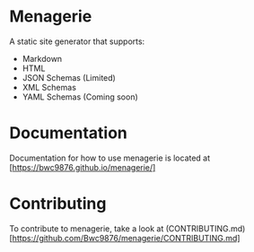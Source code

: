 # Menagerie

A static site generator that supports:

- Markdown
- HTML
- JSON Schemas (Limited)
- XML Schemas
- YAML Schemas (Coming soon)

# Documentation

Documentation for how to use menagerie is located at [https://bwc9876.github.io/menagerie/]


# Contributing 

To contribute to menagerie, take a look at (CONTRIBUTING.md)[https://github.com/Bwc9876/menagerie/CONTRIBUTING.md]
